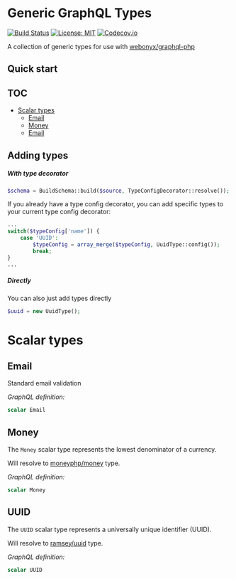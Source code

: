 # Generic GraphQL Types

[![Build Status](https://travis-ci.org/oligus/graphql-types.svg?branch=master)](https://travis-ci.org/oligus/graphql-types)
[![License: MIT](https://img.shields.io/badge/License-MIT-yellow.svg)](https://opensource.org/licenses/MIT)
[![Codecov.io](https://codecov.io/gh/oligus/graphql-typed/branch/master/graphs/badge.svg)](https://codecov.io/gh/oligus/graphql-typed)

A collection of generic types for use with [webonyx/graphql-php](https://github.com/webonyx/graphql-php)

## Quick start

## TOC
- [Scalar types](README.md#scalar-types)
  - [Email](README.md#email)
  - [Money](README.md#money)
  - [Email](README.md#uuid)

## Adding types

##### With type decorator

```php
$schema = BuildSchema::build($source, TypeConfigDecorator::resolve());
```

If you already have a type config decorator, you can add specific types to your current type config decorator:

```php
...
switch($typeConfig['name']) {
    case 'UUID':
        $typeConfig = array_merge($typeConfig, UuidType::config());
        break;
}
...
```

##### Directly

You can also just add types directly

```php
$uuid = new UuidType();
```

# Scalar types

## Email

Standard email validation

_GraphQL definition:_
```graphql
scalar Email
```

## Money

The `Money` scalar type represents the lowest denominator of a currency. 

Will resolve to [moneyphp/money](https://github.com/moneyphp/money) type.

_GraphQL definition:_
```graphql
scalar Money
```

## UUID

The `UUID` scalar type represents a universally unique identifier (UUID). 

Will resolve to [ramsey/uuid](https://github.com/ramsey/uuid) type.

_GraphQL definition:_
```graphql
scalar UUID
```
